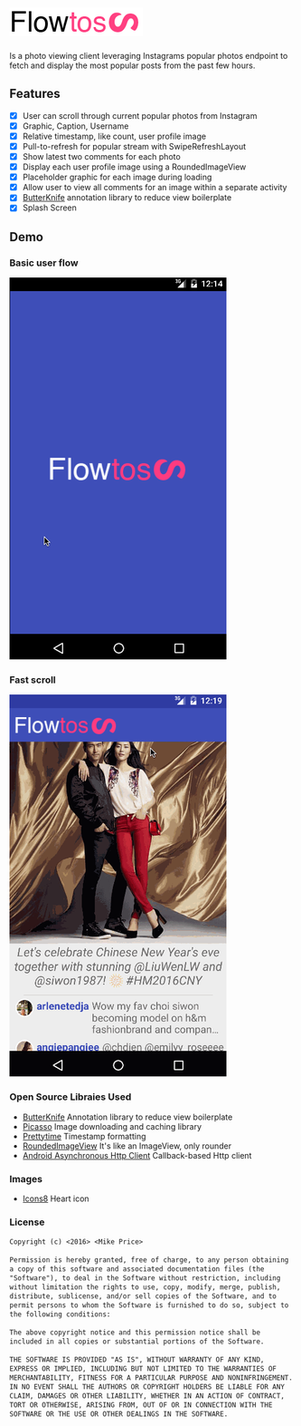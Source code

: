 # ![Alt text](/Resources/flowto_logo.png "Its like photos, only with more flow")
Is a photo viewing client leveraging Instagrams popular photos endpoint to fetch and display the most popular posts from the past few hours.

## Features
- [x] User can scroll through current popular photos from Instagram
- [x] Graphic, Caption, Username
- [x] Relative timestamp, like count, user profile image
- [x] Pull-to-refresh for popular stream with SwipeRefreshLayout
- [x] Show latest two comments for each photo
- [x] Display each user profile image using a RoundedImageView
- [x] Placeholder graphic for each image during loading
- [x] Allow user to view all comments for an image within a separate activity
- [x] [ButterKnife](http://jakewharton.github.io/butterknife/) annotation library to reduce view boilerplate
- [x] Splash Screen

## Demo
### Basic user flow
![Alt text](/Resources/splashDemoDetail.gif)

### Fast scroll
![Alt text](/Resources/splashDemoFastScroll.gif "Smooth scrolling and placeholder images")

### Open Source Libraies Used
- [ButterKnife](http://jakewharton.github.io/butterknife/) Annotation library to reduce view boilerplate
- [Picasso](https://github.com/square/picasso) Image downloading and caching library 
- [Prettytime](http://www.ocpsoft.org/prettytime/) Timestamp formatting
- [RoundedImageView](https://github.com/vinc3m1/RoundedImageView) It's like an ImageView, only rounder
- [Android Asynchronous Http Client](http://loopj.com/android-async-http/) Callback-based Http client

### Images
- [Icons8](https://icons8.com/android-icons/) Heart icon

### License

```
Copyright (c) <2016> <Mike Price>

Permission is hereby granted, free of charge, to any person obtaining a copy of this software and associated documentation files (the "Software"), to deal in the Software without restriction, including without limitation the rights to use, copy, modify, merge, publish, distribute, sublicense, and/or sell copies of the Software, and to permit persons to whom the Software is furnished to do so, subject to the following conditions:

The above copyright notice and this permission notice shall be included in all copies or substantial portions of the Software.

THE SOFTWARE IS PROVIDED "AS IS", WITHOUT WARRANTY OF ANY KIND, EXPRESS OR IMPLIED, INCLUDING BUT NOT LIMITED TO THE WARRANTIES OF MERCHANTABILITY, FITNESS FOR A PARTICULAR PURPOSE AND NONINFRINGEMENT. IN NO EVENT SHALL THE AUTHORS OR COPYRIGHT HOLDERS BE LIABLE FOR ANY CLAIM, DAMAGES OR OTHER LIABILITY, WHETHER IN AN ACTION OF CONTRACT, TORT OR OTHERWISE, ARISING FROM, OUT OF OR IN CONNECTION WITH THE SOFTWARE OR THE USE OR OTHER DEALINGS IN THE SOFTWARE.
```